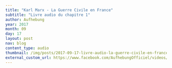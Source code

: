 ```yaml
---
title: "Karl Marx - La Guerre Civile en France"
subtitle: "Livre audio du chapitre 1"
author: Aufhebung
year: 2017
month: 09
day: 17
layout: post
nav: blog
content_type: audio
thumbnail: /img/posts/2017-09-17-livre-audio-la-guerre-civile-en-france-chapitre-1/thumbnail.jpg
external_custom_url: https://www.facebook.com/AufhebungOfficiel/videos/2096953090330300/
---
```

